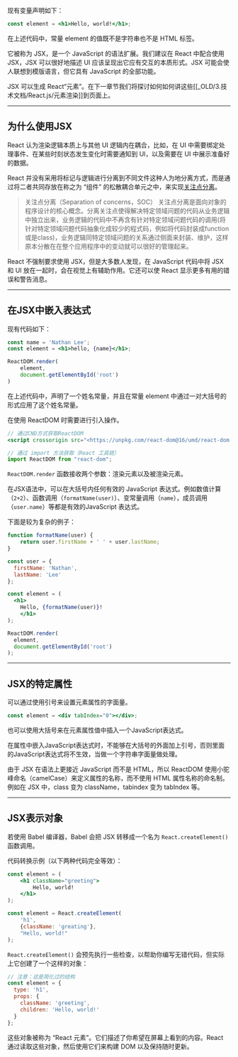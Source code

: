 现有变量声明如下：

```jsx
const element = <h1>Hello, world!</h1>;
```

在上述代码中，常量 element 的值既不是字符串也不是 HTML 标签。

它被称为 JSX，是一个 JavaScript 的语法扩展。我们建议在 React 中配合使用 JSX，JSX 可以很好地描述 UI 应该呈现出它应有交互的本质形式。JSX 可能会使人联想到模版语言，但它具有 JavaScript 的全部功能。

JSX 可以生成 React“元素”。在下一章节我们将探讨如何如何讲这些[[_OLD/3.技术文档/React.js/元素渲染]]到页面上。

---

## 为什么使用JSX

React 认为渲染逻辑本质上与其他 UI 逻辑内在耦合，比如，在 UI 中需要绑定处理事件、在某些时刻状态发生变化时需要通知到 UI，以及需要在 UI 中展示准备好的数据。

React 并没有采用将标记与逻辑进行分离到不同文件这种人为地分离方式，而是通过将二者共同存放在称之为 “组件” 的松散耦合单元之中，来实现[关注点分离](https://baike.baidu.com/item/%E5%85%B3%E6%B3%A8%E7%82%B9%E5%88%86%E7%A6%BB/7515217?fr=aladdin)。

> 关注点分离（Separation of concerns，SOC）
> 关注点分离是面向对象的程序设计的核心概念。分离关注点使得解决特定领域问题的代码从业务逻辑中独立出来，业务逻辑的代码中不再含有针对特定领域问题代码的调用(将针对特定领域问题代码抽象化成较少的程式码，例如将代码封装成function或是class)，业务逻辑同特定领域问题的关系通过侧面来封装、维护，这样原本分散在在整个应用程序中的变动就可以很好的管理起来。

React 不强制要求使用 JSX，但是大多数人发现，在 JavaScript 代码中将 JSX 和 UI 放在一起时，会在视觉上有辅助作用。它还可以使 React 显示更多有用的错误和警告消息。

---

## 在JSX中嵌入表达式

现有代码如下：

```jsx
const name = 'Nathan Lee';
const element = <h1>hello, {name}</h1>;

ReactDOM.render(
	element,
	document.getElementById('root')
)
```

在上述代码中，声明了一个姓名常量，并且在常量 element 中通过一对大括号的形式应用了这个姓名常量。

在使用 ReactDOM 时需要进行引入操作。

```jsx
// 通过CND方式获取ReactDOM
<script crossorigin src="<https://unpkg.com/react-dom@16/umd/react-dom.development.js>"></script>

// 通过 import 方法获取（React 工具链）
import ReactDOM from "react-dom";
```

`ReactDOM.render` 函数接收两个参数：渲染元素以及被渲染元素。

在JSX语法中，可以在大括号内任何有效的 JavaScript 表达式。例如数值计算（`2+2`）、函数调用（`formatName(user)`）、变常量调用（`name`），成员调用（`user.name`）等都是有效的JavaScript 表达式。

下面是较为复杂的例子：

```jsx
function formatName(user) {
	return user.firstName + ' ' + user.lastName;
}

const user = {
  firstName: 'Nathan',
  lastName: 'Lee'
};

const element = (
  <h1>
    Hello, {formatName(user)}!
	</h1>
);

ReactDOM.render(
  element,
  document.getElementById('root')
);
```

---

## JSX的特定属性

可以通过使用引号来设置元素属性的字面量。

```jsx
const element = <div tabIndex="0"></div>;
```

也可以使用大括号来在元素属性值中插入一个JavaScript表达式。

在属性中嵌入JavaScript表达式时，不能够在大括号的外面加上引号，否则里面的JavaScript表达式将不生效，当做一个字符串字面量做处理。

由于 JSX 在语法上更接近 JavaScript 而不是 HTML，所以 ReactDOM 使用小驼峰命名（camelCase）来定义属性的名称，而不使用 HTML 属性名称的命名制。例如在 JSX 中，class 变为 className，tabindex 变为 tabIndex 等。

---

## JSX表示对象

若使用 Babel 编译器，Babel 会把 JSX 转移成一个名为 `React.createElement()` 函数调用。

代码转换示例（以下两种代码完全等效）：

```jsx
const element = (
	<h1 className="greeting">
		Hello, world!
	</h1>
);
```

```jsx
const element = React.createElement(
	'h1',
	{className: 'greating'},
	"Hello, world!"
);
```

`React.createElement()` 会预先执行一些检查，以帮助你编写无错代码，但实际上它创建了一个这样的对象：

```jsx
// 注意：这是简化过的结构
const element = {
  type: 'h1',
  props: {
    className: 'greeting',
    children: 'Hello, world!'
  }
};
```

这些对象被称为 “React 元素”。它们描述了你希望在屏幕上看到的内容。React 通过读取这些对象，然后使用它们来构建 DOM 以及保持随时更新。